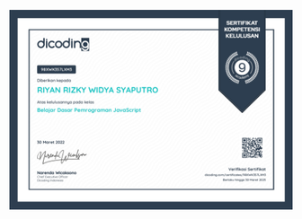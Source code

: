 ![](https://raw.githubusercontent.com/RiyanRIS/sertifikat/master/dicoding/Belajar%20Dasar%20Pemrograman%20JavaScript/sertifikat-Belajar%20Dasar%20Pemrograman%20JavaScript_page-0001.jpg)
